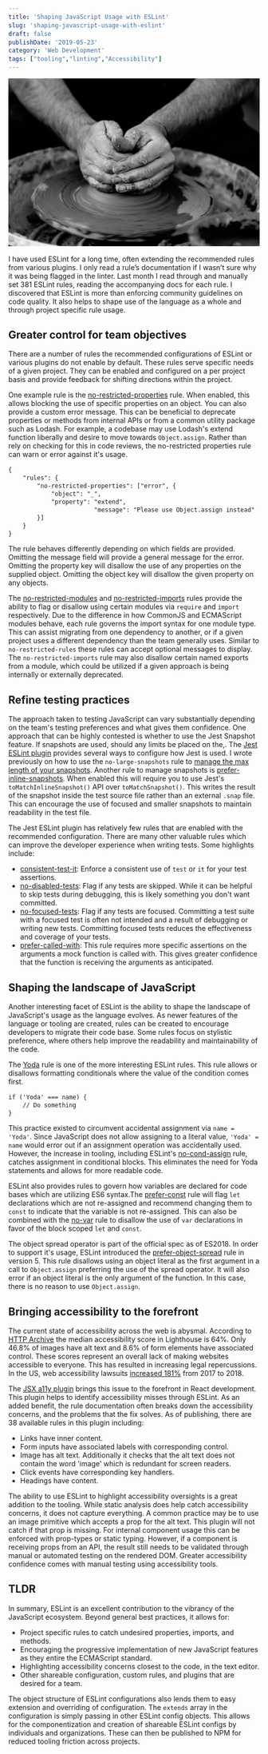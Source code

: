```yaml
---
title: 'Shaping JavaScript Usage with ESLint'
slug: 'shaping-javascript-usage-with-eslint'
draft: false
publishDate: '2019-05-23'
category: 'Web Development'
tags: ["tooling","linting","Accessibility"]
---
```

![Shaping JavaScript Usage with ESLint](images/shaping-pottery.jpg#center)

I have used ESLint for a long time, often extending the recommended rules from various plugins. I only read a rule’s documentation if I wasn’t sure why it was being flagged in the linter. Last month I read through and manually set 381 ESLint rules, reading the accompanying docs for each rule. I discovered that ESLint is more than enforcing community guidelines on code quality. It also helps to shape use of the language as a whole and through project specific rule usage.

## Greater control for team objectives

There are a number of rules the recommended configurations of ESLint or various plugins do not enable by default. These rules serve specific needs of a given project. They can be enabled and configured on a per project basis and provide feedback for shifting directions within the project.

One example rule is the [no-restricted-properties](https://eslint.org/docs/rules/no-restricted-properties) rule. When enabled, this allows blocking the use of specific properties on an object. You can also provide a custom error message. This can be beneficial to deprecate properties or methods from internal APIs or from a common utility package such as Lodash. For example, a codebase may use Lodash's extend function liberally and desire to move towards `Object.assign`. Rather than rely on checking for this in code reviews, the no-restricted properties rule can warn or error against it's usage.

    {
        "rules": {
            "no-restricted-properties": ["error", {
                "object": "_",
                "property": "extend",
    						"message": "Please use Object.assign instead"
            }]
        }
    }

The rule behaves differently depending on which fields are provided. Omitting the message field will provide a general message for the error. Omitting the property key will disallow the use of any properties on the supplied object. Omitting the object key will disallow the given property on any objects.

The [no-restricted-modules](https://eslint.org/docs/rules/no-restricted-modules) and [no-restricted-imports](https://eslint.org/docs/rules/no-restricted-imports) rules provide the ability to flag or disallow using certain modules via `require` and `import` respectively. Due to the difference in how CommonJS and ECMAScript modules behave, each rule governs the import syntax for one module type. This can assist migrating from one dependency to another, or if a given project uses a different dependency than the team generally uses. Similar to `no-restricted-rules` these rules can accept optional messages to display. The `no-restricted-imports` rule may also disallow certain named exports from a module, which could be utilized if a given approach is being internally or externally deprecated.

## Refine testing practices

The approach taken to testing JavaScript can vary substantially depending on the team's testing preferences and what gives them confidence. One approach that can be highly contested is whether to use the Jest Snapshot feature. If snapshots are used, should any limits be placed on the,. The [Jest ESLint plugin](https://github.com/jest-community/eslint-plugin-jest) provides several ways to configure how Jest is used. I wrote previously on how to use the `no-large-snapshots` rule to [manage the max length of your snapshots](/blog/2019/03/18/how-to-manage-snapshots-with-eslint). Another rule to manage snapshots is [prefer-inline-snapshots](https://github.com/jest-community/eslint-plugin-jest/blob/master/docs/rules/prefer-inline-snapshots.md). When enabled this will require you to use Jest's `toMatchInlineSnapshot()` API over `toMatchSnapshot()`. This writes the result of the snapshot inside the test source file rather than an external `.snap` file. This can encourage the use of focused and smaller snapshots to maintain readability in the test file.

The Jest ESLint plugin has relatively few rules that are enabled with the recommended configuration. There are many other valuable rules which can improve the developer experience when writing tests. Some highlights include:

- [consistent-test-it](https://github.com/jest-community/eslint-plugin-jest/blob/master/docs/rules/consistent-test-it.md): Enforce a consistent use of `test` or `it` for your test assertions.
- [no-disabled-tests](https://github.com/jest-community/eslint-plugin-jest/blob/master/docs/rules/no-disabled-tests.md): Flag if any tests are skipped. While it can be helpful to skip tests during debugging, this is likely something you don't want committed.
- [no-focused-tests](https://github.com/jest-community/eslint-plugin-jest/blob/master/docs/rules/no-focused-tests.md): Flag if any tests are focused. Committing a test suite with a focused test is often not intended and a result of debugging or writing new tests. Committing focused tests reduces the effectiveness and coverage of your tests.
- [prefer-called-with](https://github.com/jest-community/eslint-plugin-jest/blob/master/docs/rules/prefer-called-with.md): This rule requires more specific assertions on the arguments a mock function is called with. This gives greater confidence that the function is receiving the arguments as anticipated.

## Shaping the landscape of JavaScript

Another interesting facet of ESLint is the ability to shape the landscape of JavaScript's usage as the language evolves. As newer features of the language or tooling are created, rules can be created to encourage developers to migrate their code base. Some rules focus on stylistic preference, where others help improve the readability and maintainability of the code.

The [Yoda](https://eslint.org/docs/rules/yoda) rule is one of the more interesting ESLint rules. This rule allows or disallows formatting conditionals where the value of the condition comes first.

    if ('Yoda' === name) {
    	// Do something
    }

This practice existed to circumvent accidental assignment via `name = 'Yoda'`. Since JavaScript does not allow assigning to a literal value, `'Yoda' = name` would error out if an assignment operation was accidentally used. However, the increase in tooling, including ESLint's [no-cond-assign](https://eslint.org/docs/rules/no-cond-assign) rule, catches assignment in conditional blocks. This eliminates the need for Yoda statements and allows for more readable code.

ESLint also provides rules to govern how variables are declared for code bases which are utilizing ES6 syntax.The [prefer-const](https://eslint.org/docs/rules/prefer-const) rule will flag `let` declarations which are not re-assigned and recommend changing them to `const` to indicate that the variable is not re-assigned. This can also be combined with the [no-var](https://eslint.org/docs/rules/no-var) rule to disallow the use of `var` declarations in favor of the block scoped `let` and `const`.

The object spread operator is part of the official spec as of ES2018. In order to support it's usage, ESLint introduced the [prefer-object-spread](https://eslint.org/docs/rules/prefer-object-spread) rule in version 5. This rule disallows using an object literal as the first argument in a call to `Object.assign` preferring the use of the spread operator. It will also error if an object literal is the only argument of the function. In this case, there is no reason to use `Object.assign`.

## Bringing accessibility to the forefront

The current state of accessibility across the web is abysmal. According to [HTTP Archive](https://beta.httparchive.org/reports/accessibility) the median accessibility score in Lighthouse is 64%. Only 46.8% of images have alt text and 8.6% of form elements have associated control. These scores represent an overall lack of making websites accessible to everyone. This has resulted in increasing legal repercussions. In the US, web accessibility lawsuits [increased 181%](https://blog.usablenet.com/2018-ada-web-accessibility-lawsuit-recap-report) from 2017 to 2018.

The [JSX a11y plugin](https://github.com/evcohen/eslint-plugin-jsx-a11y) brings this issue to the forefront in React development. This plugin helps to identify accessibility misses through ESLint. As an added benefit, the rule documentation often breaks down the accessibility concerns, and the problems that the fix solves. As of publishing, there are 38 available rules in this plugin including: 

- Links have inner content.
- Form inputs have associated labels with corresponding control.
- Image has alt text. Additionally it checks that the alt text does not contain the word 'image' which is redundant for screen readers.
- Click events have corresponding key handlers.
- Headings have content.

The ability to use ESLint to highlight accessibility oversights is a great addition to the tooling. While static analysis does help catch accessibility concerns, it does not capture everything. A common practice may be to use an image primitive which accepts a prop for the alt text. This plugin will not catch if that prop is missing. For internal component usage this can be enforced with prop-types or static typing. However, if a component is receiving props from an API, the result still needs to be validated through manual or automated testing on the rendered DOM. Greater accessibility confidence comes with manual testing using accessibility tools.

## TLDR

In summary, ESLint is an excellent contribution to the vibrancy of the JavaScript ecosystem. Beyond general best practices, it allows for:

- Project specific rules to catch undesired properties, imports, and methods.
- Encouraging the progressive implementation of new JavaScript features as they entire the ECMAScript standard.
- Highlighting accessibility concerns closest to the code, in the text editor.
- Other shareable configuration, custom rules, and plugins that are desired for a team.

The object structure of ESLint configurations also lends them to easy extension and overriding of configuration. The `extends` array in the configuration is simply passing in other ESLint config objects. This allows for the componentization and creation of shareable ESLint configs by individuals and organizations. These can then be published to NPM for reduced tooling friction across projects.
